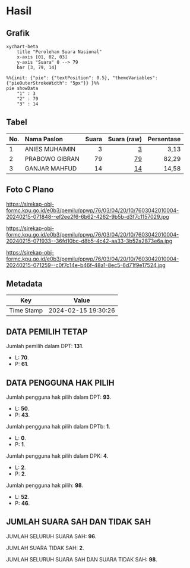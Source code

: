 # Hasil

## Grafik

```mermaid
xychart-beta
    title "Perolehan Suara Nasional"
    x-axis [01, 02, 03]
    y-axis "Suara" 0 --> 79
    bar [3, 79, 14]
```

```mermaid
%%{init: {"pie": {"textPosition": 0.5}, "themeVariables": {"pieOuterStrokeWidth": "5px"}} }%%
pie showData
    "1" : 3
    "2" : 79
    "3" : 14
```

## Tabel

| No. | Nama Paslon    | Suara | Suara (raw) | Persentase |
|:--- |:-------------- | -----:| -----------:| ----------:|
| 1   | ANIES MUHAIMIN | 3     | [3][p-1]    | 3,13       |
| 2   | PRABOWO GIBRAN | 79    | [79][p-2]   | 82,29      |
| 3   | GANJAR MAHFUD  | 14    | [14][p-3]   | 14,58      |


[p-1]: https://github.com/gigit-pemilu/pemilu-2024/blob/main/pilpres/hitung-suara/sub/76-sulawesi-barat/sub/03-mamasa/sub/04-pana/sub/2010-panura/sub/004-tps/sub/paslon-1.txt
[p-2]: https://github.com/gigit-pemilu/pemilu-2024/blob/main/pilpres/hitung-suara/sub/76-sulawesi-barat/sub/03-mamasa/sub/04-pana/sub/2010-panura/sub/004-tps/sub/paslon-2.txt
[p-3]: https://github.com/gigit-pemilu/pemilu-2024/blob/main/pilpres/hitung-suara/sub/76-sulawesi-barat/sub/03-mamasa/sub/04-pana/sub/2010-panura/sub/004-tps/sub/paslon-3.txt

## Foto C Plano

https://sirekap-obj-formc.kpu.go.id/e0b3/pemilu/ppwp/76/03/04/20/10/7603042010004-20240215-071848--ef2ee2f6-6b62-4262-9b5b-d3f7c1157029.jpg

https://sirekap-obj-formc.kpu.go.id/e0b3/pemilu/ppwp/76/03/04/20/10/7603042010004-20240215-071933--36fd10bc-d8b5-4c42-aa33-3b52a2873e6a.jpg

https://sirekap-obj-formc.kpu.go.id/e0b3/pemilu/ppwp/76/03/04/20/10/7603042010004-20240215-071259--c0f7c14e-b46f-48a1-8ec5-6d71f9e17524.jpg


## Metadata

| Key        | Value               |
| ---------- | ------------------- |
| Time Stamp | 2024-02-15 19:30:26 |


## DATA PEMILIH TETAP

Jumlah pemilih dalam DPT: **131**.
 * L: **70**.
 * P: **61**.

## DATA PENGGUNA HAK PILIH

Jumlah pengguna hak pilih dalam DPT: **93**.
 * L: **50**.
 * P: **43**.

Jumlah pengguna hak pilih dalam DPTb: **1**.
 * L: **0**.
 * P: **1**.

Jumlah pengguna hak pilih dalam DPK: **4**.
 * L: **2**.
 * P: **2**.

Jumlah pengguna hak pilih: **98**.
 * L: **52**.
 * P: **46**.

## JUMLAH SUARA SAH DAN TIDAK SAH

JUMLAH SELURUH SUARA SAH: **96**.

JUMLAH SUARA TIDAK SAH: **2**.

JUMLAH SELURUH SUARA SAH DAN SUARA TIDAK SAH: **98**.


